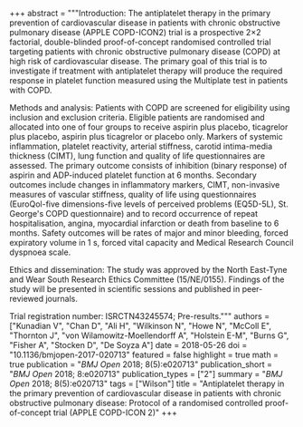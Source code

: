 +++
abstract = """Introduction: The antiplatelet therapy in the primary prevention of cardiovascular disease in patients with chronic obstructive pulmonary disease (APPLE COPD-ICON2) trial is a prospective 2×2 factorial, double-blinded proof-of-concept randomised controlled trial targeting patients with chronic obstructive pulmonary disease (COPD) at high risk of cardiovascular disease. The primary goal of this trial is to investigate if treatment with antiplatelet therapy will produce the required response in platelet function measured using the Multiplate test in patients with COPD.

Methods and analysis: Patients with COPD are screened for eligibility using inclusion and exclusion criteria. Eligible patients are randomised and allocated into one of four groups to receive aspirin plus placebo, ticagrelor plus placebo, aspirin plus ticagrelor or placebo only. Markers of systemic inflammation, platelet reactivity, arterial stiffness, carotid intima-media thickness (CIMT), lung function and quality of life questionnaires are assessed. The primary outcome consists of inhibition (binary response) of aspirin and ADP-induced platelet function at 6 months. Secondary outcomes include changes in inflammatory markers, CIMT, non-invasive measures of vascular stiffness, quality of life using questionnaires (EuroQol-five dimensions-five levels of perceived problems (EQ5D-5L), St. George's COPD questionnaire) and to record occurrence of repeat hospitalisation, angina, myocardial infarction or death from baseline to 6 months. Safety outcomes will be rates of major and minor bleeding, forced expiratory volume in 1 s, forced vital capacity and Medical Research Council dyspnoea scale.

Ethics and dissemination: The study was approved by the North East-Tyne and Wear South Research Ethics Committee (15/NE/0155). Findings of the study will be presented in scientific sessions and published in peer-reviewed journals.

Trial registration number: ISRCTN43245574; Pre-results."""
authors = ["Kunadian V", "Chan D", "Ali H", "Wilkinson N", "Howe N", "McColl E", "Thornton J", "von Wilamowitz-Moellendorff A", "Holstein E-M", "Burns G", "Fisher A", "Stocken D", "De Soyza A"]
date = 2018-05-26
doi = "10.1136/bmjopen-2017-020713"
featured = false
highlight = true
math = true
publication = "*BMJ Open* 2018; 8(5):e020713"
publication_short = "*BMJ Open* 2018; 8:e020713"
publication_types = ["2"]
summary = "*BMJ Open* 2018; 8(5):e020713"
tags = ["Wilson"]
title = "Antiplatelet therapy in the primary prevention of cardiovascular disease in patients  with chronic obstructive pulmonary disease: Protocol of a randomised controlled proof-of-concept trial (APPLE COPD-ICON 2)"
+++
